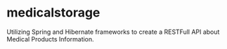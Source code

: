 # medicalstorage

Utilizing Spring and Hibernate frameworks to create a RESTFull API about Medical Products Information.
